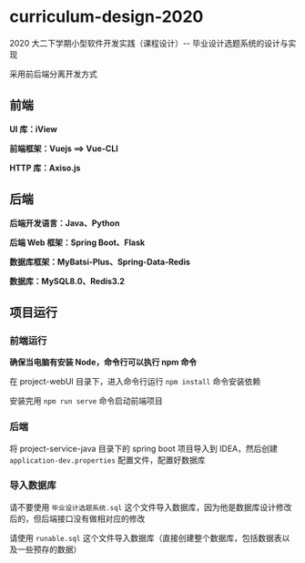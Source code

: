 # curriculum-design-2020

2020 大二下学期小型软件开发实践（课程设计）-- 毕业设计选题系统的设计与实现

采用前后端分离开发方式

前端
---

**UI 库：iView**

**前端框架：Vuejs ==> Vue-CLI**

**HTTP 库：Axiso.js**

后端
---

**后端开发语言：Java、Python**

**后端 Web 框架：Spring Boot、Flask**

**数据库框架：MyBatsi-Plus、Spring-Data-Redis**

**数据库：MySQL8.0、Redis3.2**

项目运行
---

### 前端运行

**确保当电脑有安装 Node，命令行可以执行 npm 命令**

在 project-webUI 目录下，进入命令行运行 `npm install` 命令安装依赖

安装完用 `npm run serve` 命令启动前端项目

### 后端

将 project-service-java 目录下的 spring boot 项目导入到 IDEA，然后创建 `application-dev.properties` 配置文件，配置好数据库

### 导入数据库

请不要使用 `毕业设计选题系统.sql` 这个文件导入数据库，因为他是数据库设计修改后的，但后端接口没有做相对应的修改

请使用 `runable.sql` 这个文件导入数据库（直接创建整个数据库，包括数据表以及一些预存的数据）
